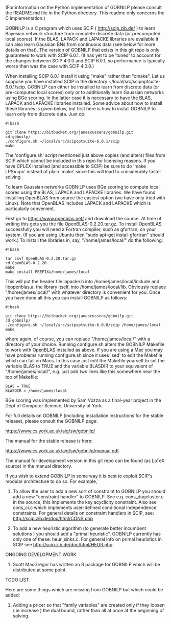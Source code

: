 (For information on the Python implementation of GOBNILP please consult the README.md file
in the Python directory. This readme only concerns the C implementation.)

GOBNILP is a C program which uses SCIP ( http://scip.zib.de/ ) to
learn Bayesian network structure from complete discrete data (or
precomputed local scores). If the BLAS, LAPACK and LAPACKE libraries
are available it can also learn Gaussian BNs from continuous data (see
below for more details on that). The version of GOBNILP that exists in
this git repo is only guaranteed to work with SCIP 6.0.1. (It has yet
to be 'tuned' to account for the changes between SCIP 4.0.0 and SCIP
6.0.1, so performance is typically worse than was the case with SCIP
4.0.0.)  

When installing SCIP 6.0.1 install it using "make" rather than
"cmake". Let us suppose you have installed SCIP in the directory
~/local/src/scipoptsuite-6.0.1/scip. GOBNILP can either be installed
to learn from discrete data (or pre-computed local scores) only or to
additionally learn Gaussian networks using BGe scoring. In the latter
case it is necessary to have the BLAS, LAPACK and LAPACKE libraries
installed. Some advice about how to install these libraries is given
below, but first here is how to install GOBNILP to learn only from
discrete data. Just do:


```
#!bash

git clone https://bitbucket.org/jamescussens/gobnilp.git
cd gobnilp/
./configure.sh ~/local/src/scipoptsuite-6.0.1/scip
make
```

The 'configure.sh' script mentioned just above copies (and alters)
files from SCIP which cannot be included in this repo for licensing
reasons. If you have CPLEX installed (and accessible to SCIP) be sure
to do 'make LPS=cpx' instead of plain 'make' since this will lead to
considerably faster solving. 

To learn Gaussian networks GOBNILP uses BGe scoring to compute local
scores using the BLAS, LAPACK and LAPACKE libraries. We have found
installing OpenBLAS from source the easiest option (we have only
tried with Linux). Note that OpenBLAS includes LAPACK and LAPACKE
which is particularly convenient.

First go to https://www.openblas.net/ and download
the source. At time of writing this gets you the file
OpenBLAS-0.2.20.tar.gz. To install OpenBLAS successfully you will need a
Fortran compiler, such as gfortran, on your system. (If you are using Ubuntu
then "sudo apt-get install gfortran" should work.) To install the libraries in, say,
"/home/james/local/" do the following:

```
#!bash

tar zxvf OpenBLAS-0.2.20.tar.gz
cd OpenBLAS-0.2.20
make
make install PREFIX=/home/james/local
```

This will put the header file lapacke.h into /home/james/local/include
and libopenblas.a, the library itself, into
/home/james/local/lib. Obviously replace "/home/james/local/" with
whatever directory is convenient for you. Once you have done all this
you can install GOBNILP as follows:

```
#!bash

git clone https://bitbucket.org/jamescussens/gobnilp.git
cd gobnilp/
./configure.sh ~/local/src/scipoptsuite-6.0.0/scip /home/james/local
make
```

where again, of course, you can replace "/home/james/local/" with a
directory of your choice. Running configure.sh alters the GOBNILP
Makefile to work with OpenBLAS installed as above. If you are using a
Mac you may have problems running configure.sh since it uses 'sed' to
edit the Makefile which can fail on Macs. In this case just edit the
Makefile yourself to set the variable BLAS to TRUE and the variable
BLASDIR to your equivalent of "/home/james/local/", e.g. just add
two lines like this somewhere near the top of Makefile:

```
BLAS = TRUE
BLASDIR = /home/james/local
```


BGe scoring was implemented by Sam Vozza as a final-year project in
the Dept of Computer Science, University of York.


For full details on GOBNILP (including installation instructions for the stable release), please consult the GOBNILP page:

https://www.cs.york.ac.uk/aig/sw/gobnilp/

The manual for the stable release is here:

https://www.cs.york.ac.uk/aig/sw/gobnilp/manual.pdf

The manual for development version in this git repo can be found (as LaTeX source) in the manual directory.

If you wish to extend GOBNILP in some way it is best to exploit SCIP's modular architecture to do so. For example,

1. To allow the user to add a new sort of constraint to GOBNILP you should add a new "constraint handler" to GOBNILP. See e.g. cons_dagcluster.c in the source, this implements the key acyclicity constraint. Also see cons_ci.c which implements user-defined conditional independence constraints. For general details on constraint handlers in SCIP, see:
http://scip.zib.de/doc/html/CONS.php

2. To add a new heuristic algorithm (to generate better incumbent solutions ) you should add a "primal heuristic". GOBNILP currently has only one of these: heur_sinks.c. For general info on primal heuristics in SCIP see
http://scip.zib.de/doc/html/HEUR.php

ONGOING DEVELOPMENT WORK

1. Scott MacGregor has written an R package for GOBNILP which will be
distributed at some point.

TODO LIST

Here are some things which are missing from GOBNILP but which could be added:

1. Adding a pricer so that "family variables" are created only if they loosen ( ie increase ) the dual bound, rather than all at once at the beginning of solving.
